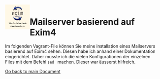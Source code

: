 <img align="left" width="80" height="80" src="../img/../../img/exim-logo.jpg" alt="Exim4 Logo">

# Mailserver basierend auf Exim4
Im folgenden Vagrant-File können Sie meine installation eines Mailservers basierend auf Exim4 sehen. Diesen habe ich anhand einer Dokumentation eingerichtet. Daher musste ich die vielen Konfigurationen der einzelnen Files mit dem Befehl `sed ` machen. Dieser war äusserst hilfreich.

[Go back to main Document](https://github.com/Daddey69/Modul_300/blob/master/README.md)